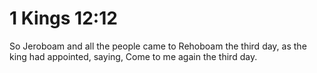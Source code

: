 # 1 Kings 12:12

So Jeroboam and all the people came to Rehoboam the third day, as the king had appointed, saying, Come to me again the third day.